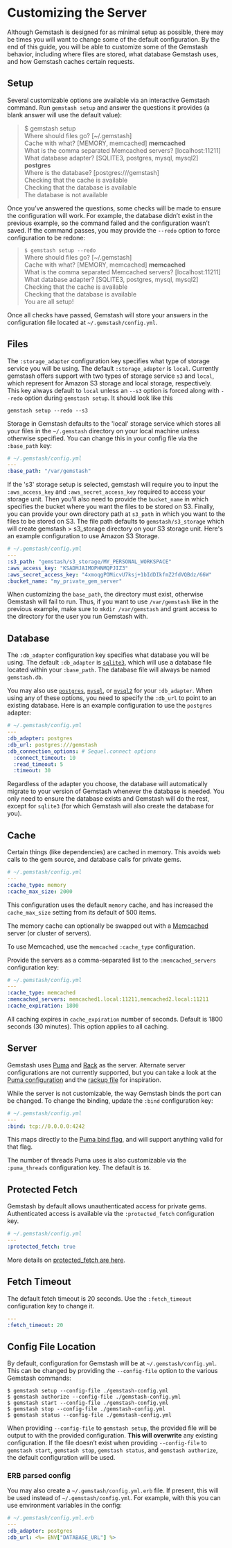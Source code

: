 <!--Automatically generated by Pandoc -->

# Customizing the Server

Although Gemstash is designed for as minimal setup as possible, there
may be times you will want to change some of the default configuration.
By the end of this guide, you will be able to customize some of the
Gemstash behavior, including where files are stored, what database
Gemstash uses, and how Gemstash caches certain requests.

## Setup

Several customizable options are available via an interactive Gemstash
command. Run `gemstash setup` and answer the questions it provides (a
blank answer will use the default value):

> $ gemstash setup  
> Where should files go? \[\~/.gemstash\]  
> Cache with what? \[MEMORY, memcached\] **memcached**  
> What is the comma separated Memcached servers? \[localhost:11211\]  
> What database adapter? \[SQLITE3, postgres, mysql, mysql2\]
> **postgres**  
> Where is the database? \[postgres:///gemstash\]  
> Checking that the cache is available  
> Checking that the database is available  
> The database is not available  

Once you’ve answered the questions, some checks will be made to ensure
the configuration will work. For example, the database didn’t exist in
the previous example, so the command failed and the configuration wasn’t
saved. If the command passes, you may provide the `--redo` option to
force configuration to be redone:

> `$ gemstash setup --redo`  
> Where should files go? \[\~/.gemstash\]  
> Cache with what? \[MEMORY, memcached\] **memcached**  
> What is the comma separated Memcached servers? \[localhost:11211\]  
> What database adapter? \[SQLITE3, postgres, mysql, mysql2\]  
> Checking that the cache is available  
> Checking that the database is available  
> You are all setup\!  

Once all checks have passed, Gemstash will store your answers in the
configuration file located at `~/.gemstash/config.yml`.

## Files
The `:storage_adapter` configuration key specifies what type of storage service 
you will be using. The default `:storage_adapter` is `local`. Currently gemstash offers support with two types of storage service
`s3` and `local`, which represent for Amazon S3 storage and local storage, respectively.
This key always default to `local` unless an `--s3` option is forced
along with `--redo` option during `gemstash setup`. It should look like this
```
gemstash setup --redo --s3
```

Storage in Gemstash defaults to the 'local' storage service which stores all your
files in the `~/.gemstash` directory on your local machine unless otherwise
specified. You can change this in your config file via the `:base_path`
key:

``` yaml
# ~/.gemstash/config.yml
---
:base_path: "/var/gemstash"
```

If the 's3' storage setup is selected, gemstash will require you to input the
`:aws_access_key` and `:aws_secret_access_key` required to access your storage unit.
Then you'll also need to provide the `bucket_name` in which specifies the bucket where
you want the files to be stored on S3. Finally, you can provide your own directory path at `s3_path`
in which you want to the files to be stored on S3. The file path defaults to `gemstash/s3_storage` 
which will create gemstash > s3_storage directory on your S3 storage unit. Here's an example configuration
to use Amazon S3 Storage.

``` yaml
# ~/.gemstash/config.yml
---
:s3_path: "gemstash/s3_storage/MY_PERSONAL_WORKSPACE"
:aws_access_key: "KSADMJAIMOPHNMQPJIZ3"
:aws_secret_access_key: "4xmoqgPOMicvU7ksj+1bIdDIkfmZ2fdVQBdz/66W"
:bucket_name: "my_private_gem_server"
```

When customizing the `base_path`, the directory must exist, otherwise
Gemstash will fail to run. Thus, if you want to use `/var/gemstash` like
in the previous example, make sure to `mkdir /var/gemstash` and grant
access to the directory for the user you run Gemstash with.

## Database

The `:db_adapter` configuration key specifies what database you will be
using. The default `:db_adapter` is
[`sqlite3`](https://www.sqlite.org/), which will use a database file
located within your `:base_path`. The database file will always be named
`gemstash.db`.

You may also use [`postgres`](http://www.postgresql.org/),
[`mysql`](http://www.mysql.com/), or
[`mysql2`](http://sequel.jeremyevans.net/rdoc/files/doc/opening_databases_rdoc.html#label-mysql2)
for your `:db_adapter`. When using any of these options, you need to
specify the `:db_url` to point to an existing database. Here is an
example configuration to use the `postgres` adapter:

``` yaml
# ~/.gemstash/config.yml
---
:db_adapter: postgres
:db_url: postgres:///gemstash
:db_connection_options: # Sequel.connect options
  :connect_timeout: 10
  :read_timeout: 5
  :timeout: 30
```

Regardless of the adapter you choose, the database will automatically
migrate to your version of Gemstash whenever the database is needed. You
only need to ensure the database exists and Gemstash will do the rest,
except for `sqlite3` (for which Gemstash will also create the database
for you).

## Cache

Certain things (like dependencies) are cached in memory. This avoids web
calls to the gem source, and database calls for private gems.

``` yaml
# ~/.gemstash/config.yml
---
:cache_type: memory
:cache_max_size: 2000
```

This configuration uses the default `memory` cache, and has increased
the `cache_max_size` setting from its default of 500 items.

The memory cache can optionally be swapped out with a
[Memcached](http://memcached.org/) server (or cluster of servers).

To use Memcached, use the `memcached` `:cache_type` configuration.

Provide the servers as a comma-separated list to the
`:memcached_servers` configuration key:

``` yaml
# ~/.gemstash/config.yml
---
:cache_type: memcached
:memcached_servers: memcached1.local:11211,memcached2.local:11211
:cache_expiration: 1800
```

All caching expires in `cache_expiration` number of seconds. Default is
1800 seconds (30 minutes). This option applies to all caching.

## Server

Gemstash uses [Puma](http://puma.io/) and [Rack](http://rack.github.io/)
as the server. Alternate server configurations are not currently
supported, but you can take a look at the [Puma
configuration](https://github.com/rubygems/gemstash/blob/master/lib/gemstash/puma.rb)
and the [rackup
file](https://github.com/rubygems/gemstash/blob/master/lib/gemstash/config.ru)
for inspiration.

While the server is not customizable, the way Gemstash binds the port
can be changed. To change the binding, update the `:bind` configuration
key:

``` yaml
# ~/.gemstash/config.yml
---
:bind: tcp://0.0.0.0:4242
```

This maps directly to the [Puma bind
flag](https://github.com/puma/puma#binding-tcp--sockets), and will
support anything valid for that flag.

The number of threads Puma uses is also customizable via the
`:puma_threads` configuration key. The default is `16`.

## Protected Fetch

Gemstash by default allows unauthenticated access for private gems.
Authenticated access is available via the `:protected_fetch`
configuration key.

``` yaml
# ~/.gemstash/config.yml
---
:protected_fetch: true
```

More details on [protected\_fetch are
here](docs/gemstash-private-gems.7.md#protected-fetching).

## Fetch Timeout

The default fetch timeout is 20 seconds. Use the `:fetch_timeout`
configuration key to change it.

``` yaml
---
:fetch_timeout: 20
```

## Config File Location

By default, configuration for Gemstash will be at
`~/.gemstash/config.yml`. This can be changed by providing the
`--config-file` option to the various Gemstash commands:

    $ gemstash setup --config-file ./gemstash-config.yml
    $ gemstash authorize --config-file ./gemstash-config.yml
    $ gemstash start --config-file ./gemstash-config.yml
    $ gemstash stop --config-file ./gemstash-config.yml
    $ gemstash status --config-file ./gemstash-config.yml

When providing `--config-file` to `gemstash setup`, the provided file
will be output to with the provided configuration. **This will
overwrite** any existing configuration. If the file doesn’t exist when
providing `--config-file` to `gemstash start`, `gemstash stop`,
`gemstash status`, and `gemstash authorize`, the default configuration
will be used.

### ERB parsed config

You may also create a `~/.gemstash/config.yml.erb` file. If present,
this will be used instead of `~/.gemstash/config.yml`. For example, with
this you can use environment variables in the config:

``` yaml
# ~/.gemstash/config.yml.erb
---
:db_adapter: postgres
:db_url: <%= ENV["DATABASE_URL"] %>
```
